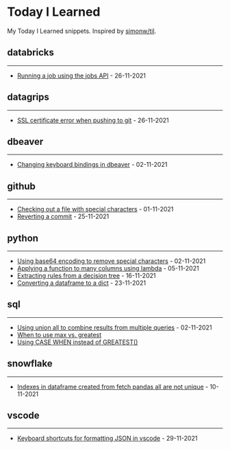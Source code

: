 # Today I Learned

My Today I Learned snippets. Inspired by [simonw/til](https://github.com/simonw/til).

## **databricks**
----
- [Running a job using the jobs API](databricks/running-job-api.md) - 26-11-2021 

## **datagrips**
----
- [SSL certificate error when pushing to git](datagrips/SSL-certificate-git.md) - 26-11-2021 

## **dbeaver**
----
- [Changing keyboard bindings in dbeaver](dbeaver/changing-keyboard-bindings.md) - 02-11-2021 

## **github**
----
- [Checking out a file with special characters](git/checking-out-file-with-special-characters.md) - 01-11-2021 
- [Reverting a commit](git/reverting-a-commit.md) - 25-11-2021

## **python**
----
- [Using base64 encoding to remove special characters](python/base64_encoding.md) - 02-11-2021 
- [Applying a function to many columns using lambda](python/applying-function-many-cols.md) - 05-11-2021 
- [Extracting rules from a decision tree](python/extracting-rules-from-a-decision-tree.md) - 16-11-2021
- [Converting a dataframe to a dict](python/dataframe-to-dict.md) - 23-11-2021

## **sql**
----
- [Using union all to combine results from multiple queries](sql/combine-multiple-queries-union-all.md) - 02-11-2021 
- [When to use max vs. greatest](sql/max-vs-greatest.md)
- [Using CASE WHEN instead of GREATEST()](sql/case-when-vs-greatest.md)

## **snowflake**
----
- [Indexes in dataframe created from fetch pandas all are not unique](snowflake/indexes-non-unq-fetch-pandas-all.md) - 10-11-2021

## **vscode**
----
- [Keyboard shortcuts for formatting JSON in vscode](vscode/formatting-json.md) - 29-11-2021